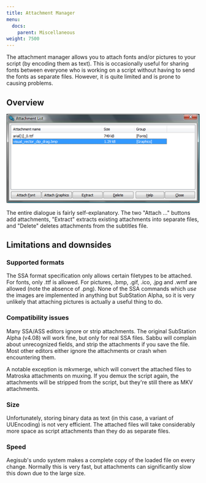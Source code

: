 ```yaml
---
title: Attachment Manager
menu:
  docs:
    parent: Miscellaneous
weight: 7500
---
```


The attachment manager allows you to attach fonts and/or pictures to your
script (by encoding them as text). This is occasionally useful for sharing
fonts between everyone who is working on a script without having to send the
fonts as separate files. However, it is quite limited and is prone to causing
problems.

## Overview  ##
![Attachment_list](/img/3.2/Attachment_list.png#center)

The entire dialogue is fairly self-explanatory. The two "Attach ..." buttons
add attachments, "Extract" extracts existing attachments into separate files,
and "Delete" deletes attachments from the subtitles file.

## Limitations and downsides  ##

### Supported formats  ###
The SSA format specification only allows certain filetypes to be attached. For
fonts, only .ttf is allowed. For pictures, .bmp, .gif, .ico, .jpg and .wmf are
allowed (note the absence of .png). None of the SSA commands which _use_ the
images are implemented in anything but SubStation Alpha, so it is very unlikely
that attaching pictures is actually a useful thing to do.

### Compatibility issues  ###
Many SSA/ASS editors ignore or strip attachments. The original SubStation Alpha
(v4.08) will work fine, but only for real SSA files. Sabbu will complain about
unrecognized fields, and strip the attachments if you save the file. Most other
editors either ignore the attachments or crash when encountering them.

A notable exception is mkvmerge, which will convert the attached files to
Matroska attachments on muxing. If you demux the script again, the attachments
will be stripped from the script, but they're still there as MKV attachments.

### Size  ###
Unfortunately, storing binary data as text (in this case, a variant of
UUEncoding) is not very efficient. The attached files will take considerably
more space as script attachments than they do as separate files.

### Speed ###
Aegisub's undo system makes a complete copy of the loaded file on every change.
Normally this is very fast, but attachments can significantly slow this down
due to the large size.

